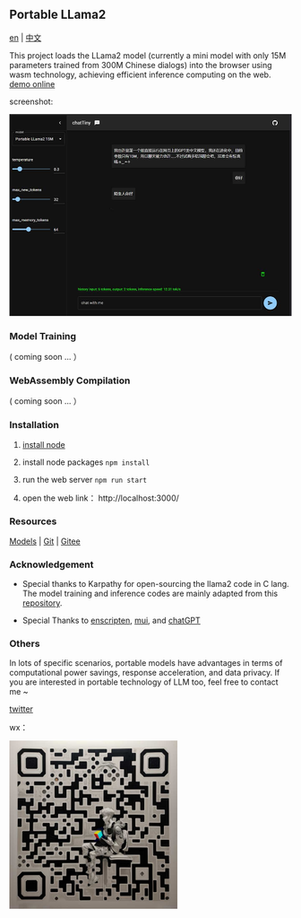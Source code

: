 ## Portable LLama2

[en](./README_en.md) | [中文](./README_cn.md) 


This project loads the LLama2 model (currently a mini model with only 15M parameters trained from 300M Chinese dialogs) into the browser using wasm technology, achieving efficient inference computing on the web.  [demo online](https://hku.github.io/pages/portable-llama2/)

screenshot:

<img alt="screenshot" src="../client/assets/screenshot.jpg" height="auto">


### Model Training

( coming soon ... ）

### WebAssembly Compilation

( coming soon ... ）


### Installation

1. [install node](https://nodejs.org)

2. install node packages ```npm install```

3. run the web server ```npm run start```

4. open the web link： http://localhost:3000/


### Resources

[Models](https://huggingface.co/rayvvv/yumchat_cn) | [Git](https://github.com/hku/portable-llama2) | [Gitee](https://gitee.com/hku2023/portable-llama2) 

### Acknowledgement

- Special thanks to Karpathy for open-sourcing the llama2 code in C lang. The model training and inference codes are mainly adapted from this [repository](https://github.com/karpathy/llama2.c). 

- Special Thanks to [enscripten](https://github.com/emscripten-core/emscripten), [mui](https://github.com/mui/material-ui), and [chatGPT](https://chat.openai.com/)  


### Others

In lots of specific scenarios, portable models have advantages in terms of computational power savings, response acceleration, and data privacy. If you are interested in portable technology of LLM too, feel free to contact me ~

[twitter](https://twitter.com/RayWong48889131)

wx：

<img alt ="qrcode" src="../client/assets/qrcode2.jpg" width="300" height="auto">






